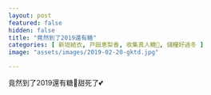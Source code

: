 ```yaml
---
layout: post
featured: false
hidden: false
title: "竟然到了2019還有糖"
categories: [ 新垣結衣, 戸田恵梨香, 收集真人糖🍬, 儲糧好過冬 ]
image: "assets/images/2019-02-20-gktd.jpg"

---
```

竟然到了2019還有糖🍬甜死了💕
